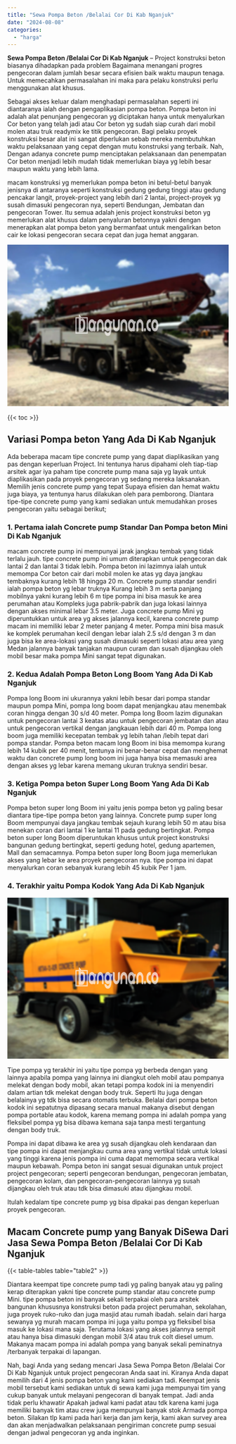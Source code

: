 ```yaml
---
title: "Sewa Pompa Beton /Belalai Cor Di Kab Nganjuk"
date: "2024-08-08"
categories: 
  - "harga"
---
```


**Sewa Pompa Beton /Belalai Cor Di Kab Nganjuk** – Project konstruksi beton biasanya dihadapkan pada problem Bagaimana menangani progres pengecoran dalam jumlah besar secara efisien baik waktu maupun tenaga. Untuk memecahkan permasalahan ini maka para pelaku konstruksi perlu menggunakan alat khusus.

Sebagai akses keluar dalam menghadapi permasalahan seperti ini diantaranya ialah dengan pengaplikasian pompa beton. Pompa beton ini adalah alat penunjang pengecoran yg diciptakan hanya untuk menyalurkan Cor beton yang telah jadi atau Cor beton yg sudah siap curah dari mobil molen atau truk readymix ke titik pengecoran. Bagi pelaku proyek konstruksi besar alat ini sangat diperlukan sebab mereka membutuhkan waktu pelaksanaan yang cepat dengan mutu konstruksi yang terbaik. Nah, Dengan adanya concrete pump menciptakan pelaksanaan dan penempatan Cor beton menjadi lebih mudah tidak memerlukan biaya yg lebih besar maupun waktu yang lebih lama.

macam konstruksi yg memerlukan pompa beton ini betul-betul banyak jenisnya di antaranya seperti konstruksi gedung gedung tinggi atau gedung pencakar langit, proyek-project yang lebih dari 2 lantai, project-proyek yg susah dimasuki pengecoran nya, seperti Bendungan, Jembatan dan pengecoran Tower. Itu semua adalah jenis project konstruksi beton yg memerlukan alat khusus dalam penyaluran betonnya yakni dengan menerapkan alat pompa beton yang bermanfaat untuk mengalirkan beton cair ke lokasi pengecoran secara cepat dan juga hemat anggaran.

![Sewa Pompa Beton /Belalai Cor Di Kab Nganjuk](/images/sewa-concrete-pump-33.png)

{{< toc >}}

## Variasi Pompa beton Yang Ada Di Kab Nganjuk

Ada beberapa macam tipe concrete pump yang dapat diaplikasikan yang pas dengan keperluan Project. Ini tentunya harus dipahami oleh tiap-tiap arsitek agar iya paham tipe concrete pump mana saja yg layak untuk diaplikasikan pada proyek pengecoran yg sedang mereka laksanakan. Memilih jenis concrete pump yang tepat Supaya efisien dan hemat waktu juga biaya, ya tentunya harus dilakukan oleh para pemborong. Diantara tipe-tipe concrete pump yang kami sediakan untuk memudahkan proses pengecoran yaitu sebagai berikut;

### 1\. Pertama ialah Concrete pump Standar Dan Pompa beton Mini Di Kab Nganjuk

macam concrete pump ini mempunyai jarak jangkau tembak yang tidak terlalu jauh. tipe concrete pump ini umum diterapkan untuk pengecoran dak lantai 2 dan lantai 3 tidak lebih. Pompa beton ini lazimnya ialah untuk memompa Cor beton cair dari mobil molen ke atas yg daya jangkau tembaknya kurang lebih 18 hingga 20 m. Concrete pump standar sendiri ialah pompa beton yg lebar truknya Kurang lebih 3 m serta panjang mobilnya yakni kurang lebih 6 m tipe pompa ini bisa masuk ke area perumahan atau Kompleks juga pabrik-pabrik dan juga lokasi lainnya dengan akses minimal lebar 3.5 meter. Juga concrete pump Mini yg diperuntukkan untuk area yg akses jalannya kecil, karena concrete pump macam ini memiliki lebar 2 meter panjang 4 meter. Pompa mini bisa masuk ke komplek perumahan kecil dengan lebar ialah 2.5 s/d dengan 3 m dan juga bisa ke area-lokasi yang susah dimasuki seperti lokasi atau area yang Medan jalannya banyak tanjakan maupun curam dan susah dijangkau oleh mobil besar maka pompa Mini sangat tepat digunakan.

### 2\. Kedua Adalah Pompa Beton Long Boom Yang Ada Di Kab Nganjuk

Pompa long Boom ini ukurannya yakni lebih besar dari pompa standar maupun pompa Mini, pompa long boom dapat menjangkau atau menembak coran hingga dengan 30 s/d 40 meter. Pompa long Boom lazim digunakan untuk pengecoran lantai 3 keatas atau untuk pengecoran jembatan dan atau untuk pengecoran vertikal dengan jangkauan lebih dari 40 m. Pompa long boom juga memiliki kecepatan tembak yg lebih tahan /lebih tepat dari pompa standar. Pompa beton macam long Boom ini bisa memompa kurang lebih 14 kubik per 40 menit, tentunya ini benar-benar cepat dan menghemat waktu dan concrete pump long boom ini juga hanya bisa memasuki area dengan akses yg lebar karena memang ukuran truknya sendiri besar.

### 3\. Ketiga Pompa beton Super Long Boom Yang Ada Di Kab Nganjuk

Pompa beton super long Boom ini yaitu jenis pompa beton yg paling besar diantara tipe-tipe pompa beton yang lainnya. Concrete pump super long Boom mempunyai daya jangkau tembak sejauh kurang lebih 50 m atau bisa menekan coran dari lantai 1 ke lantai 11 pada gedung bertingkat. Pompa beton super long Boom diperuntukan khusus untuk project konstruksi bangunan gedung bertingkat, seperti gedung hotel, gedung apartemen, Mall dan semacamnya. Pompa beton super long Boom juga memerlukan akses yang lebar ke area proyek pengecoran nya. tipe pompa ini dapat menyalurkan coran sebanyak kurang lebih 45 kubik Per 1 jam.

### 4\. Terakhir yaitu Pompa Kodok Yang Ada Di Kab Nganjuk

![Sewa Pompa Beton /Belalai Cor Di Kab Nganjuk](/images/sewa-concrete-pump-08.png)

Tipe pompa yg terakhir ini yaitu tipe pompa yg berbeda dengan yang lainnya apabila pompa yang lainnya ini diangkut oleh mobil atau pompanya melekat dengan body mobil, akan tetapi pompa kodok ini ia menyendiri dalam artian tdk melekat dengan body truk. Seperti Itu juga dengan belalainya yg tdk bisa secara otomatis terbuka. Belalai dari pompa beton kodok ini sepatutnya dipasang secara manual makanya disebut dengan pompa portable atau kodok, karena memang pompa ini adalah pompa yang fleksibel pompa yg bisa dibawa kemana saja tanpa mesti tergantung dengan body truk.

Pompa ini dapat dibawa ke area yg susah dijangkau oleh kendaraan dan tipe pompa ini dapat menjangkau cuma area yang vertikal tidak untuk lokasi yang tinggi karena jenis pompa ini cuma dapat memompa secara vertikal maupun kebawah. Pompa beton ini sangat sesuai digunakan untuk project project pengecoran; seperti pengecoran bendungan, pengecoran jembatan, pengecoran kolam, dan pengecoran-pengecoran lainnya yg susah dijangkau oleh truk atau tdk bisa dimasuki atau dijangkau mobil.

Itulah kedalam tipe concrete pump yg bisa dipakai pas dengan keperluan proyek pengecoran.

## Macam Concrete pump yang Banyak DiSewa Dari Jasa Sewa Pompa Beton /Belalai Cor Di Kab Nganjuk

{{< table-tables table="table2" >}}

Diantara keempat tipe concrete pump tadi yg paling banyak atau yg paling kerap diterapkan yakni tipe concrete pump standar atau concrete pump Mini. tipe pompa beton ini banyak sekali terpakai oleh para arsitek bangunan khususnya konstruksi beton pada project perumahan, sekolahan, juga proyek ruko-ruko dan juga masjid atau rumah ibadah. selain dari harga sewanya yg murah macam pompa ini juga yaitu pompa yg fleksibel bisa masuk ke lokasi mana saja. Terutama lokasi yang akses jalannya sempit atau hanya bisa dimasuki dengan mobil 3/4 atau truk colt diesel umum. Makanya macam pompa ini adalah pompa yang banyak sekali peminatnya /terbanyak terpakai di lapangan.

Nah, bagi Anda yang sedang mencari Jasa Sewa Pompa Beton /Belalai Cor Di Kab Nganjuk untuk project pengecoran Anda saat ini. Kiranya Anda dapat memilih dari 4 jenis pompa beton yang kami sediakan tadi. Keempat jenis mobil tersebut kami sediakan untuk di sewa kami juga mempunyai tim yang cukup banyak untuk melayani pengecoran di banyak tempat. Jadi anda tidak perlu khawatir Apakah jadwal kami padat atau tdk karena kami juga memiliki banyak tim atau crew juga mempunyai banyak stok Armada pompa beton. Silakan tlp kami pada hari kerja dan jam kerja, kami akan survey area dan akan menjadwalkan pelaksanaan pengiriman concrete pump sesuai dengan jadwal pengecoran yg anda inginkan.
